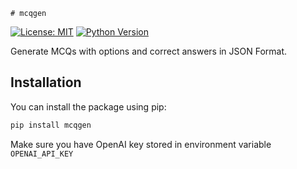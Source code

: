     # mcqgen

[![License: MIT](https://img.shields.io/badge/License-MIT-yellow.svg)](https://opensource.org/licenses/MIT)
[![Python Version](https://img.shields.io/badge/Python-3.6%20%7C%203.7%20%7C%203.8%20%7C%203.9-blue)](https://www.python.org/downloads/)

Generate MCQs with options and correct answers in JSON Format.

## Installation

You can install the package using pip:

```bash
pip install mcqgen
```
Make sure you have OpenAI key stored in environment variable `OPENAI_API_KEY`